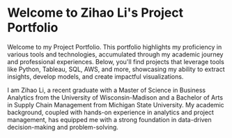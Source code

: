 # Welcome to Zihao Li's Project Portfolio

Welcome to my Project Portfolio. This portfolio highlights my proficiency in various tools and technologies, accumulated through my academic journey and professional experiences. Below, you'll find projects that leverage tools like Python, Tableau, SQL, AWS, and more, showcasing my ability to extract insights, develop models, and create impactful visualizations.

I am Zihao Li, a recent graduate with a Master of Science in Business Analytics from the University of Wisconsin-Madison and a Bachelor of Arts in Supply Chain Management from Michigan State University. My academic background, coupled with hands-on experience in analytics and project management, has equipped me with a strong foundation in data-driven decision-making and problem-solving.
